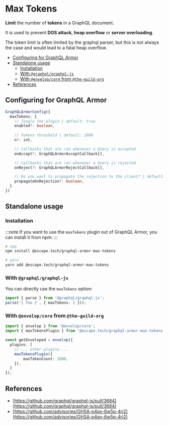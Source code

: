 # Max Tokens

**Limit** the number of **tokens** in a GraphQL document.

It is used to prevent **DOS attack**, **heap overflow** or **server overloading**.

The token limit is often limited by the graphql parser, but this is not always the case and would lead to a fatal heap overflow.

- [Configuring for GraphQL Armor](#configuring-for-graphql-armor)
- [Standalone usage](#standalone-usage)
  - [Installation](#installation)
  - [With `@graphql/graphql-js`](#with-graphqlgraphql-js)
  - [With `@envelop/core` from `@the-guild-org`](#with-envelopcore-from-the-guild-org)
- [References](#references)

## Configuring for GraphQL Armor

```ts
GraphQLArmorConfig({
  maxTokens: {
    // Toogle the plugin | default: true
    enabled?: boolean,
    
    // Tokens threshold | default: 1000
    n?: int,

    // Callbacks that are ran whenever a Query is accepted
    onAccept?: GraphQLArmorAcceptCallback[],

    // Callbacks that are ran whenever a Query is rejected
    onReject?: GraphQLArmorRejectCallback[],

    // Do you want to propagate the rejection to the client? | default: true
    propagateOnRejection?: boolean,
  }
})
```

## Standalone usage

### Installation

:::note
If you want to use the `maxTokens` plugin out of GraphQL Armor, you can install it from npm:
:::

```bash
# npm
npm install @escape.tech/graphql-armor-max-tokens

# yarn
yarn add @escape.tech/graphql-armor-max-tokens
```

### With `@graphql/graphql-js`

You can directly use the `maxTokens` option:

```ts
import { parse } from '@graphql/graphql-js';
parse('{ foo }', { maxTokens: 2 }));
```

### With `@envelop/core` from `@the-guild-org`

```ts
import { envelop } from '@envelop/core';
import { maxTokensPlugin } from '@escape.tech/graphql-armor-max-tokens';

const getEnveloped = envelop({
  plugins: [
    // ... other plugins ...
    maxTokensPlugin({
        maxTokenCount: 1000,
    }),
  ]
});
```

## References

- [https://github.com/graphql/graphql-js/pull/3684](https://github.com/graphql/graphql-js/pull/3684)
- [https://github.com/advisories/GHSA-p4qx-6w5p-4rj2](https://github.com/advisories/GHSA-p4qx-6w5p-4rj2)